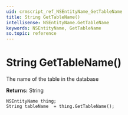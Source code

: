 ```yaml
---
uid: crmscript_ref_NSEntityName_GetTableName
title: String GetTableName()
intellisense: NSEntityName.GetTableName
keywords: NSEntityName, GetTableName
so.topic: reference
---
```


# String GetTableName()

The name of the table in the database

**Returns:** String

```crmscript
NSEntityName thing;
String tableName  = thing.GetTableName();
```

